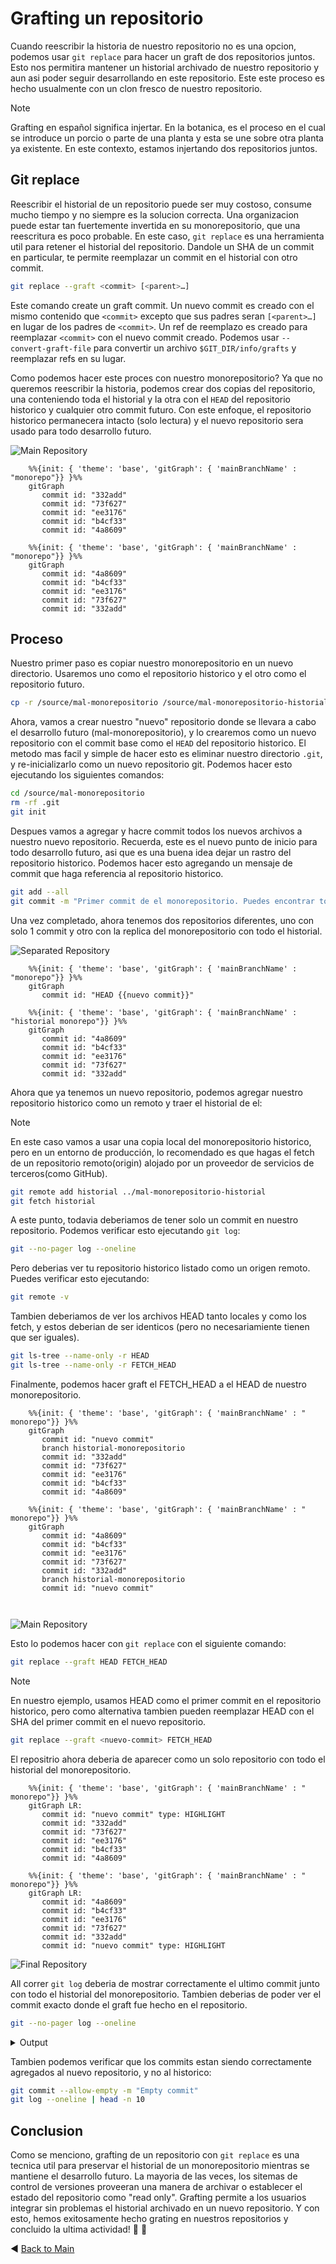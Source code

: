
# Grafting un repositorio

Cuando reescribir la historia de nuestro repositorio no es una opcion, podemos usar `git replace` para hacer un graft de dos repositorios juntos. Esto nos permitira mantener un historial archivado de nuestro repositorio y aun asi poder seguir desarrollando en  este repositorio. Este este proceso es hecho usualmente con un clon fresco de nuestro repositorio.

> [!NOTE]
> Grafting en español significa injertar. En la botanica, es el proceso en el cual se introduce un porcio o parte de una planta y esta se une sobre otra planta ya existente. En este contexto, estamos injertando dos repositorios juntos.

## Git replace

Reescribir el historial de un repositorio puede ser muy costoso, consume mucho tiempo y no siempre es la solucion correcta. Una organizacion puede estar tan fuertemente invertida en su monorepositorio, que una reescritura es poco probable. En este caso, `git replace` es una herramienta util para retener el historial del repositorio. Dandole un SHA de un commit en particular, te permite reemplazar un commit en el historial con otro commit.

```bash
git replace --graft <commit> [<parent>…​]
```

Este comando create un graft commit. Un nuevo commit es creado con el mismo contenido que `<commit>` excepto que sus padres seran `[<parent>…​]` en lugar de los padres de `<commit>`. Un ref de reemplazo es creado para reemplazar `<commit>` con el nuevo commit creado.
Podemos usar `--convert-graft-file` para convertir un archivo `$GIT_DIR/info/grafts` y reemplazar refs en su lugar.

Como podemos hacer este proces con nuestro monorepositorio? Ya que no queremos reescribir la historia, podemos crear dos copias del repositorio, una conteniendo toda el historial y la otra con el `HEAD` del repositorio historico y cualquier otro commit futuro. Con este enfoque, el repositorio historico permanecera intacto (solo lectura) y el nuevo repositorio sera usado para todo desarrollo futuro.

![Main Repository](../images/main_transparent.png "Main Repository")

```mermaid
    %%{init: { 'theme': 'base', 'gitGraph': { 'mainBranchName' : "monorepo"}} }%%
    gitGraph
       commit id: "332add"
       commit id: "73f627"
       commit id: "ee3176"
       commit id: "b4cf33"
       commit id: "4a8609"
```

```mermaid
    %%{init: { 'theme': 'base', 'gitGraph': { 'mainBranchName' : "monorepo"}} }%%
    gitGraph
       commit id: "4a8609"
       commit id: "b4cf33"
       commit id: "ee3176"
       commit id: "73f627"
       commit id: "332add"
```

## Proceso

Nuestro primer paso es copiar nuestro monorepositorio en un nuevo directorio. Usaremos uno como el repositorio historico y el otro como el repositorio futuro.

```bash
cp -r /source/mal-monorepositorio /source/mal-monorepositorio-historial
```

Ahora, vamos a crear nuestro "nuevo" repositorio donde se llevara a cabo el desarrollo futuro (mal-monorepositorio), y lo crearemos como un nuevo repositorio con el commit base como el `HEAD` del repositorio historico. El metodo mas facil y simple de hacer esto es eliminar nuestro directorio `.git`, y re-inicializarlo como un nuevo repositorio git. Podemos hacer esto ejecutando los siguientes comandos:

```bash
cd /source/mal-monorepositorio
rm -rf .git
git init
```

Despues vamos a agregar y hacre commit todos los nuevos archivos a nuestro nuevo repositorio. Recuerda, este es el nuevo punto de inicio para todo desarrollo futuro, asi que es una buena idea dejar un rastro del repositorio historico. Podemos hacer esto agregando un mensaje de commit que haga referencia al repositorio historico.

```bash
git add --all
git commit -m "Primer commit de el monorepositorio. Puedes encontrar todo el historial de el repositorio aqui https://github.com/devopsdaysmedellin/monorepositorio"
```

Una vez completado, ahora tenemos dos repositorios diferentes, uno con solo 1 commit y otro con la replica del monorepositorio con todo el historial.

![Separated Repository](../images/separated_transparent.png "Main Repository")

```mermaid
    %%{init: { 'theme': 'base', 'gitGraph': { 'mainBranchName' : "monorepo"}} }%%
    gitGraph
       commit id: "HEAD {{nuevo commit}}"
```

```mermaid
    %%{init: { 'theme': 'base', 'gitGraph': { 'mainBranchName' : "historial monorepo"}} }%%
    gitGraph
       commit id: "4a8609"
       commit id: "b4cf33"
       commit id: "ee3176"
       commit id: "73f627"
       commit id: "332add"
```


Ahora que ya tenemos un nuevo repositorio, podemos agregar nuestro repositorio historico como un remoto y traer el historial de el:

>[!NOTE]
> En este caso vamos a usar una copia local del monorepositorio historico, pero en un entorno de producción, lo recomendado es que hagas el fetch de un repositorio remoto(origin) alojado por un proveedor de servicios de terceros(como GitHub).

```bash
git remote add historial ../mal-monorepositorio-historial
git fetch historial
```

A este punto, todavia deberiamos de tener solo un commit en nuestro repositorio. Podemos verificar esto ejecutando `git log`:

```bash
git --no-pager log --oneline
```

Pero deberias ver tu repositorio historico listado como un origen remoto. Puedes verificar esto ejecutando:

```bash
git remote -v
```

Tambien deberiamos de ver los archivos HEAD tanto locales y como los fetch, y estos deberian de ser identicos (pero no necesariamiente tienen que ser iguales).

```bash
git ls-tree --name-only -r HEAD
git ls-tree --name-only -r FETCH_HEAD
```

Finalmente, podemos hacer graft el FETCH_HEAD a el HEAD de nuestro monorepositorio.

```mermaid
    %%{init: { 'theme': 'base', 'gitGraph': { 'mainBranchName' : " monorepo"}} }%%
    gitGraph
       commit id: "nuevo commit"
       branch historial-monorepositorio
       commit id: "332add"
       commit id: "73f627"
       commit id: "ee3176"
       commit id: "b4cf33"
       commit id: "4a8609"
```


```mermaid
    %%{init: { 'theme': 'base', 'gitGraph': { 'mainBranchName' : " monorepo"}} }%%
    gitGraph
       commit id: "4a8609"
       commit id: "b4cf33"
       commit id: "ee3176"
       commit id: "73f627"
       commit id: "332add"
       branch historial-monorepositorio
       commit id: "nuevo commit"
       
       
```


![Main Repository](../images/grafted_transparent.png "Main Repository")

Esto lo podemos hacer con `git replace` con el siguiente comando:

```bash
git replace --graft HEAD FETCH_HEAD
```

> [!NOTE]
> En nuestro ejemplo, usamos HEAD como el primer commit en el repositorio historico, pero como alternativa tambien pueden reemplazar HEAD con el SHA del primer commit en el nuevo repositorio.

```bash
git replace --graft <nuevo-commit> FETCH_HEAD
```

El repositrio ahora deberia de aparecer como un solo repositorio con todo el historial del monorepositorio.


```mermaid
    %%{init: { 'theme': 'base', 'gitGraph': { 'mainBranchName' : " monorepo"}} }%%
    gitGraph LR:
       commit id: "nuevo commit" type: HIGHLIGHT
       commit id: "332add"
       commit id: "73f627"
       commit id: "ee3176"
       commit id: "b4cf33"
       commit id: "4a8609"
```

```mermaid
    %%{init: { 'theme': 'base', 'gitGraph': { 'mainBranchName' : " monorepo"}} }%%
    gitGraph LR:
       commit id: "4a8609"
       commit id: "b4cf33"
       commit id: "ee3176"
       commit id: "73f627"
       commit id: "332add"
       commit id: "nuevo commit" type: HIGHLIGHT
```

![Final Repository](../images/final_transparent.png "Final Repository")

All correr `git log` deberia de mostrar correctamente el ultimo commit junto con todo el historial del monorepositorio. Tambien deberias de poder ver el commit exacto donde el graft fue hecho en el repositorio.

```bash
git --no-pager log --oneline
```

<details><summary>Output</summary>

```bash
b6f65f59 (HEAD -> main, replaced, origin/main) Primer commit de el monorepositorio. Puedes encontrar todo el historial de el repositorio aqui https://github.com/devopsdaysmedellin/monorepositorio
332addd (historial/main) removiendo backup
73f627b usando fmt para imprimir mensaje
ee31768 Merge pull request #1 from devopsdaysmedellin/amenocal/README
b4cf337 agregar README
4a86093 imprimir el mensaje
4fa2962 mensaje
d56d6b4 init cli
f9a40dc Initial commit
```

</details>

Tambien podemos verificar que los commits estan siendo correctamente agregados al nuevo repositorio, y no al historico:

```bash
git commit --allow-empty -m "Empty commit"
git log --oneline | head -n 10
```

## Conclusion

Como se menciono, grafting de un repositorio con `git replace` es una tecnica util para preservar el historial de un monorepositorio mientras se mantiene el desarrollo futuro. La mayoria de las veces, los sitemas de control de versiones proveeran una manera de archivar o establecer el estado del repositorio como "read only". Grafting permite a los usuarios integrar sin problemas el historial archivado en un nuevo repositorio. Y con esto, hemos exitosamente hecho grating en nuestros repositorios y concluido la ultima actividad! 🎉 🎉

:arrow_backward: [Back to Main](../README.md)